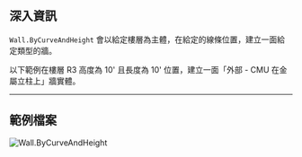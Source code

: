## 深入資訊
`Wall.ByCurveAndHeight` 會以給定樓層為主體，在給定的線條位置，建立一面給定類型的牆。

以下範例在樓層 R3 高度為 10' 且長度為 10' 位置，建立一面「外部 - CMU 在金屬立柱上」牆實體。
___
## 範例檔案

![Wall.ByCurveAndHeight](./Revit.Elements.Wall.ByCurveAndHeight_img.jpg)
